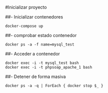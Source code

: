 #Inicializar proyecto 

##- Inicializar contenedores

	docker-compose up 
	
##- comprobar  estado contenedor

    docker ps -a -f name=mysql_test

##- Acceder a contenedor

    docker exec -i -t mysql_test bash
	docker exec -i -t phpsoap_apache_1 bash
	

##- Detener de forma masiva

    docker ps -a -q | ForEach { docker stop $_ }